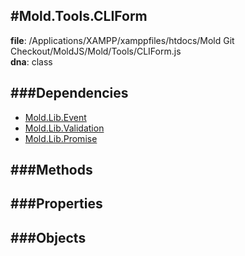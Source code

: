 
#Mold.Tools.CLIForm
---------------------------------------

__file__: /Applications/XAMPP/xamppfiles/htdocs/Mold Git Checkout/MoldJS/Mold/Tools/CLIForm.js  
__dna__: class  


	






###Dependencies
--------------

* [Mold.Lib.Event](../../Mold/Lib/Event.md) 
* [Mold.Lib.Validation](../../Mold/Lib/Validation.md) 
* [Mold.Lib.Promise](../../Mold/Lib/Promise.md) 



   
###Methods
--------------
 

 
  
###Properties
-------------


 

###Objects
------------



		
